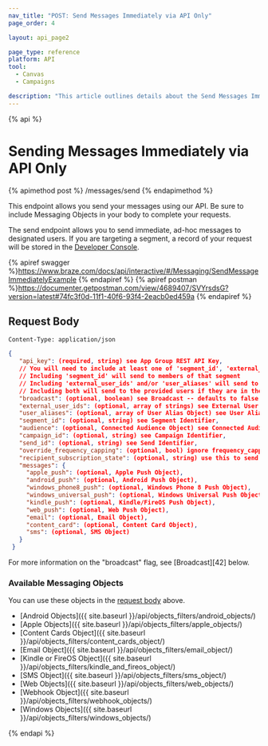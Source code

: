 ```yaml
---
nav_title: "POST: Send Messages Immediately via API Only"
page_order: 4

layout: api_page2

page_type: reference
platform: API
tool:
  - Canvas
  - Campaigns

description: "This article outlines details about the Send Messages Immediately Braze endpoint."
---
```


{% api %}

# Sending Messages Immediately via API Only

{% apimethod post %}
/messages/send
{% endapimethod %}

This endpoint allows you send your messages using our API. Be sure to include Messaging Objects in your body to complete your requests.

The send endpoint allows you to send immediate, ad-hoc messages to designated users. If you are targeting a segment, a record of your request will be stored in the [Developer Console][41].

{% apiref swagger %}https://www.braze.com/docs/api/interactive/#/Messaging/SendMessageImmediatelyExample {% endapiref %}
{% apiref postman %}https://documenter.getpostman.com/view/4689407/SVYrsdsG?version=latest#74fc3f0d-11f1-40f6-93f4-2eacb0ed459a {% endapiref %}

## Request Body

```
Content-Type: application/json
```

```json
{
   "api_key": (required, string) see App Group REST API Key,
   // You will need to include at least one of 'segment_id', 'external_user_ids', and 'audience'
   // Including 'segment_id' will send to members of that segment
   // Including 'external_user_ids' and/or 'user_aliases' will send to those users
   // Including both will send to the provided users if they are in the segment
   "broadcast": (optional, boolean) see Broadcast -- defaults to false on 8/31/17, must be set to true if no external_user_ids or aliases are provided,
   "external_user_ids": (optional, array of strings) see External User ID,
   "user_aliases": (optional, array of User Alias Object) see User Alias,
   "segment_id": (optional, string) see Segment Identifier,
   "audience": (optional, Connected Audience Object) see Connected Audience,
   "campaign_id": (optional, string) see Campaign Identifier,
   "send_id": (optional, string) see Send Identifier,
   "override_frequency_capping": (optional, bool) ignore frequency_capping for campaigns, defaults to false,
   "recipient_subscription_state": (optional, string) use this to send messages to only users who have opted in ('opted_in'), only users who have subscribed or are opted in ('subscribed') or to all users, including unsubscribed users ('all'), the latter being useful for transactional email messaging. Defaults to 'subscribed',
   "messages": {
     "apple_push": (optional, Apple Push Object),
     "android_push": (optional, Android Push Object),
     "windows_phone8_push": (optional, Windows Phone 8 Push Object),
     "windows_universal_push": (optional, Windows Universal Push Object),
     "kindle_push": (optional, Kindle/FireOS Push Object),
     "web_push": (optional, Web Push Object),
     "email": (optional, Email Object),
     "content_card": (optional, Content Card Object),
     "sms": (optional, SMS Object)
   }
 }
```
For more information on the "broadcast" flag, see [Broadcast][42] below.

### Available Messaging Objects

You can use these objects in the [request body](#request-body) above.

- [Android Objects]({{ site.baseurl }}/api/objects_filters/android_objects/)
- [Apple Objects]({{ site.baseurl }}/api/objects_filters/apple_objects/)
- [Content Cards Object]({{ site.baseurl }}/api/objects_filters/content_cards_object/)
- [Email Object]({{ site.baseurl }}/api/objects_filters/email_object/)
- [Kindle or FireOS Object]({{ site.baseurl }}/api/objects_filters/kindle_and_fireos_object/)
- [SMS Object]({{ site.baseurl }}/api/objects_filters/sms_object/)
- [Web Objects]({{ site.baseurl }}/api/objects_filters/web_objects/)
- [Webhook Object]({{ site.baseurl }}/api/objects_filters/webhook_objects/)
- [Windows Objects]({{ site.baseurl }}/api/objects_filters/windows_objects/)

{% endapi %}


[41]: https://dashboard-01.braze.com/app_settings/developer_console/activitylog/
